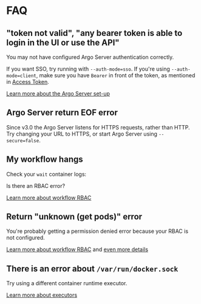 # FAQ

## "token not valid", "any bearer token is able to login in the UI or use the API"

You may not have configured Argo Server authentication correctly.

If you want SSO, try running with `--auth-mode=sso`.
If you're using `--auth-mode=client`, make sure you have `Bearer` in front of the token, as mentioned in [Access Token](access-token.md#token-creation).

[Learn more about the Argo Server set-up](argo-server.md)

## Argo Server return EOF error

Since v3.0 the Argo Server listens for HTTPS requests, rather than HTTP. Try changing your URL to HTTPS, or start Argo Server using `--secure=false`.

## My workflow hangs

Check your `wait` container logs:

Is there an RBAC error?

[Learn more about workflow RBAC](workflow-rbac.md)

## Return "unknown (get pods)" error

You're probably getting a permission denied error because your RBAC is not configured.

[Learn more about workflow RBAC](workflow-rbac.md) and [even more details](https://blog.argoproj.io/demystifying-argo-workflowss-kubernetes-rbac-7a1406d446fc)

## There is an error about `/var/run/docker.sock`

Try using a different container runtime executor.

[Learn more about executors](workflow-executors.md)
